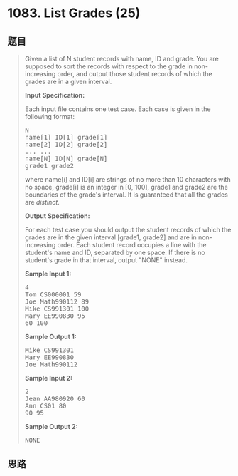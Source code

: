 <h1>1083. List Grades (25)</h1>

## 题目

> <div id="problemContent">
> <p>Given a list of N student records with name, ID and grade.  You are supposed to sort the records with respect to the grade in non-increasing order, and output those student records of which the grades are in a given interval.</p>
> <p><b>
> Input Specification:
> </b></p>
> <p>Each input file contains one test case.  Each case is given in the following format:</p><pre>
> N
> name[1] ID[1] grade[1]
> name[2] ID[2] grade[2]
> ... ...
> name[N] ID[N] grade[N]
> grade1 grade2
> </pre>
> <p>where name[i] and ID[i] are strings of no more than 10 characters with no space, grade[i] is an integer in [0, 100], grade1 and grade2 are the boundaries of the grade's interval.  It is guaranteed that all the grades are <i>distinct</i>.</p>
> <p><b>
> Output Specification:
> </b></p>
> <p>For each test case you should output the student records of which the grades are in the given interval [grade1, grade2] and are in non-increasing order.  Each student record occupies a line with the student's name and ID, separated by one space.  If there is no student's grade in that interval, output "NONE" instead.</p>
> <b>Sample Input 1:</b><pre>
> 4
> Tom CS000001 59
> Joe Math990112 89
> Mike CS991301 100
> Mary EE990830 95
> 60 100
> </pre>
> <b>Sample Output 1:</b><pre>
> Mike CS991301
> Mary EE990830
> Joe Math990112
> </pre>
> <b>Sample Input 2:</b><pre>
> 2
> Jean AA980920 60
> Ann CS01 80
> 90 95
> </pre>
> <b>Sample Output 2:</b><pre>
> NONE
> </pre>
> </div>

## 思路

